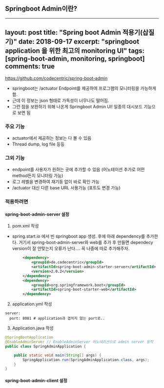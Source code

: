 
## Springboot Admin이란?
---
layout: post
title: "Spring boot Admin 적용기(삽질기)"
date: 2018-09-17
excerpt: "springboot application 을 위한 최고의 monitoring UI"
tags: [spring-boot-admin, monitoring, springboot]
comments: true
---

https://github.com/codecentric/spring-boot-admin

* springboot는 /actuator Endpoint를 제공하여 프로그램의 모니터링을 가능하게 함.
* 근데 이 정보는 json 형태로 가독성이 너무나도 떨어짐.
* 그런 점을 보완하기 위해 나온게 Springboot Admin UI! 일종의 대시보드 기능으로 보면 됨

### 주요 기능
* actuator에서 제공하는 정보는 다 볼 수 있음
* Thread dump, log file 등등

### 그외 기능
* endpoint를 사용자가 원하는 곳에 추가할 수 있음
(어노테이션 추가로 어떤 method든지 모니터링 가능)
* 로그 레벨을 변경하여 재기동 없이 바로 확인 가능
* /actuator 대신 다른 base URL 사용가능 (포트도 변경 가능)

### 적용하려면
#### spring-boot-admin-server 설정
1. pom.xml 작성
* spring.start.io 에서 빈 springboot app 생성. 후에 아래 dependency를 추가한다. 거기서 spring-boot-admin-server와 web를 추가 후 만들면 dependecy version이 잘 안맞는지 오류가 난다.... 꼭 나중에 따로 추가해주자.
```xml
		<dependency>
		    <groupId>de.codecentric</groupId>
		    <artifactId>spring-boot-admin-starter-server</artifactId>
		    <version>2.0.2</version>
		</dependency>
		<dependency>
		    <groupId>org.springframework.boot</groupId>
		    <artifactId>spring-boot-starter-web</artifactId>
		</dependency>
```
2. application.yml 작성
```
server:
  port: 8081 # application과 겹치지 않는 port로..
```
3. Application.java 작성
```java
@SpringBootApplication
@EnableAdminServer // EnableAdminServer 어노테이션으로 admin server 동작
public class SpringAdminApplication {

	public static void main(String[] args) {
		SpringApplication.run(SpringAdminApplication.class, args);
	}
}
```

#### spring-boot-admin-client 설정 
